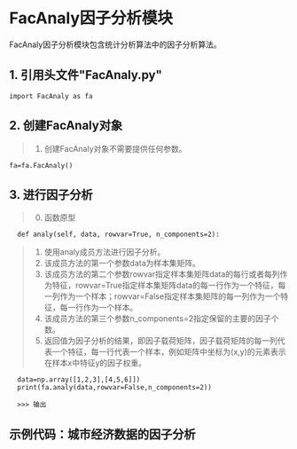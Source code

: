 # FacAnaly因子分析模块
   
   FacAnaly因子分析模块包含统计分析算法中的因子分析算法。
   
   ## 1. 引用头文件"FacAnaly.py"
    import FacAnaly as fa
   
   ## 2. 创建FacAnaly对象
   > 1. 创建FacAnaly对象不需要提供任何参数。
   
    fa=fa.FacAnaly()

   ## 3. 进行因子分析
   > 0. 函数原型
   
      def analy(self, data, rowvar=True, n_components=2):
      
   > 1. 使用analy成员方法进行因子分析。
   > 2. 该成员方法的第一个参数data为样本集矩阵。
   > 3. 该成员方法的第二个参数rowvar指定样本集矩阵data的每行或者每列作为特征，rowvar=True指定样本集矩阵data的每一行作为一个特征，每一列作为一个样本；rowvar=False指定样本集矩阵的每一列作为一个特征，每一行作为一个样本。
   > 4. 该成员方法的第三个参数n_components=2指定保留的主要的因子个数。
   > 5. 返回值为因子分析的结果，即因子载荷矩阵，因子载荷矩阵的每一列代表一个特征，每一行代表一个样本，例如矩阵中坐标为(x,y)的元素表示在样本x中特征y的因子权重。
   
      data=np.array([1,2,3],[4,5,6]])
      print(fa.analy(data,rowvar=False,n_components=2))
      
      >>> 输出
   
   ## 示例代码：城市经济数据的因子分析
   

